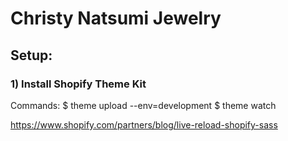 # Christy Natsumi Jewelry

## Setup:

### 1) Install Shopify Theme Kit

Commands:
$ theme upload --env=development
$ theme watch






https://www.shopify.com/partners/blog/live-reload-shopify-sass